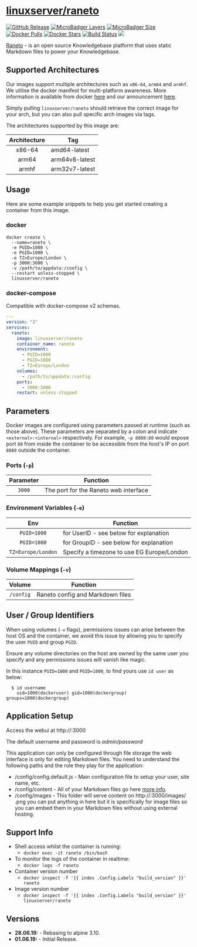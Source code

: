 # [linuxserver/raneto](https://github.com/linuxserver/docker-raneto)

[![GitHub Release](https://img.shields.io/github/release/linuxserver/docker-raneto.svg?style=flat-square&color=E68523)](https://github.com/linuxserver/docker-raneto/releases)
[![MicroBadger Layers](https://img.shields.io/microbadger/layers/linuxserver/raneto.svg?style=flat-square&color=E68523)](https://microbadger.com/images/linuxserver/raneto "Get your own version badge on microbadger.com")
[![MicroBadger Size](https://img.shields.io/microbadger/image-size/linuxserver/raneto.svg?style=flat-square&color=E68523)](https://microbadger.com/images/linuxserver/raneto "Get your own version badge on microbadger.com")
[![Docker Pulls](https://img.shields.io/docker/pulls/linuxserver/raneto.svg?style=flat-square&color=E68523)](https://hub.docker.com/r/linuxserver/raneto)
[![Docker Stars](https://img.shields.io/docker/stars/linuxserver/raneto.svg?style=flat-square&color=E68523)](https://hub.docker.com/r/linuxserver/raneto)
[![Build Status](https://ci.linuxserver.io/view/all/job/Docker-Pipeline-Builders/job/docker-raneto/job/master/badge/icon?style=flat-square)](https://ci.linuxserver.io/job/Docker-Pipeline-Builders/job/docker-raneto/job/master/)
[![](https://lsio-ci.ams3.digitaloceanspaces.com/linuxserver/raneto/latest/badge.svg)](https://lsio-ci.ams3.digitaloceanspaces.com/linuxserver/raneto/latest/index.html)

[Raneto](http://raneto.com/) - is an open source Knowledgebase platform that uses static Markdown files to power your Knowledgebase.

## Supported Architectures

Our images support multiple architectures such as `x86-64`, `arm64` and `armhf`. We utilise the docker manifest for multi-platform awareness. More information is available from docker [here](https://github.com/docker/distribution/blob/master/docs/spec/manifest-v2-2.md#manifest-list) and our announcement [here](https://blog.linuxserver.io/2019/02/21/the-lsio-pipeline-project/).

Simply pulling `linuxserver/raneto` should retrieve the correct image for your arch, but you can also pull specific arch images via tags.

The architectures supported by this image are:

| Architecture | Tag |
| :----: | --- |
| x86-64 | amd64-latest |
| arm64 | arm64v8-latest |
| armhf | arm32v7-latest |


## Usage

Here are some example snippets to help you get started creating a container from this image.

### docker

```
docker create \
  --name=raneto \
  -e PUID=1000 \
  -e PGID=1000 \
  -e TZ=Europe/London \
  -p 3000:3000 \
  -v /path/to/appdata:/config \
  --restart unless-stopped \
  linuxserver/raneto
```


### docker-compose

Compatible with docker-compose v2 schemas.

```yaml
---
version: "2"
services:
  raneto:
    image: linuxserver/raneto
    container_name: raneto
    environment:
      - PUID=1000
      - PGID=1000
      - TZ=Europe/London
    volumes:
      - /path/to/appdata:/config
    ports:
      - 3000:3000
    restart: unless-stopped
```

## Parameters

Docker images are configured using parameters passed at runtime (such as those above). These parameters are separated by a colon and indicate `<external>:<internal>` respectively. For example, `-p 8080:80` would expose port `80` from inside the container to be accessible from the host's IP on port `8080` outside the container.

### Ports (`-p`)

| Parameter | Function |
| :----: | --- |
| `3000` | The port for the Raneto web interface |


### Environment Variables (`-e`)

| Env | Function |
| :----: | --- |
| `PUID=1000` | for UserID - see below for explanation |
| `PGID=1000` | for GroupID - see below for explanation |
| `TZ=Europe/London` | Specify a timezone to use EG Europe/London |

### Volume Mappings (`-v`)

| Volume | Function |
| :----: | --- |
| `/config` | Raneto config and Markdown files |



## User / Group Identifiers

When using volumes (`-v` flags), permissions issues can arise between the host OS and the container, we avoid this issue by allowing you to specify the user `PUID` and group `PGID`.

Ensure any volume directories on the host are owned by the same user you specify and any permissions issues will vanish like magic.

In this instance `PUID=1000` and `PGID=1000`, to find yours use `id user` as below:

```
  $ id username
    uid=1000(dockeruser) gid=1000(dockergroup) groups=1000(dockergroup)
```

## Application Setup

Access the webui at http://<your-ip>:3000

The default username and password is *admin/password*

This application can only be configured through file storage the web interface is only for editing Markdown files.
You need to understand the following paths and the role they play for the application:

* /config/config.default.js - Main configuration file to setup your user, site name, etc.
* /config/content - All of your Markdown files go here [more info](http://docs.raneto.com/usage/creating-pages).
* /config/images - This folder will serve content on http://<your-ip>:3000/images/<image name>.png you can put anything in here but it is specifically for image files so you can embed them in your Markdown files without using external hosting.



## Support Info

* Shell access whilst the container is running:
  * `docker exec -it raneto /bin/bash`
* To monitor the logs of the container in realtime:
  * `docker logs -f raneto`
* Container version number
  * `docker inspect -f '{{ index .Config.Labels "build_version" }}' raneto`
* Image version number
  * `docker inspect -f '{{ index .Config.Labels "build_version" }}' linuxserver/raneto`

## Versions

* **28.06.19:** - Rebasing to alpine 3.10.
* **01.06.19:** - Initial Release.

